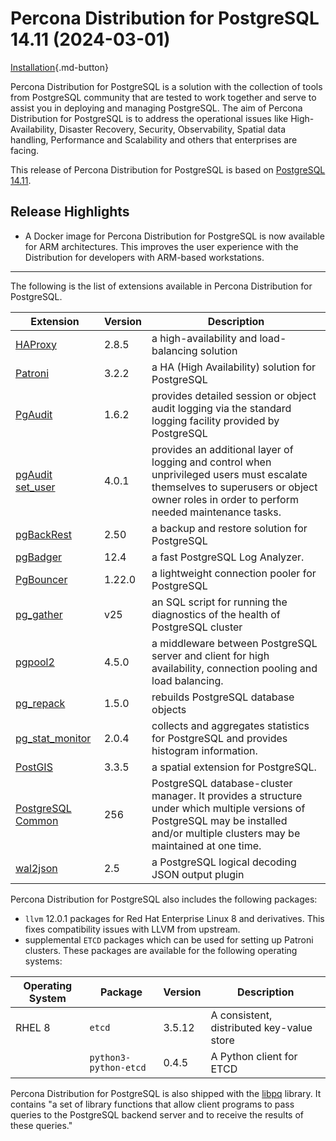 # Percona Distribution for PostgreSQL 14.11 (2024-03-01)

[Installation](installing.md){.md-button}

Percona Distribution for PostgreSQL is a solution with the collection of tools from PostgreSQL community that are tested to work together and serve to assist you in deploying and managing PostgreSQL. The aim of Percona Distribution for PostgreSQL is to address the operational issues like High-Availability, Disaster Recovery, Security, Observability, Spatial data handling, Performance and Scalability and others that enterprises are facing.


This release of Percona Distribution for PostgreSQL is based on [PostgreSQL 14.11](https://www.postgresql.org/docs/14/release-14-11.html). 

## Release Highlights

* A Docker image for Percona Distribution for PostgreSQL is now available for ARM architectures. This improves the user experience with the Distribution for developers with ARM-based workstations.


------------------------------------------------------------------------------

The following is the list of extensions available in Percona Distribution for PostgreSQL.

| Extension           | Version        | Description                  |
| ------------------- | -------------- | ---------------------------- |
|[HAProxy](http://www.haproxy.org/) | 2.8.5 | a high-availability and load-balancing solution |
| [Patroni](https://patroni.readthedocs.io/en/latest/) | 3.2.2 | a HA (High Availability) solution for PostgreSQL |
| [PgAudit](https://www.pgaudit.org/)             | 1.6.2   | provides detailed session or object audit logging via the standard logging facility provided by PostgreSQL                |
| [pgAudit set_user](https://github.com/pgaudit/set_user)| 4.0.1 | provides an additional layer of logging and control when unprivileged users must escalate themselves to superusers or object owner roles in order to perform needed maintenance tasks.|
| [pgBackRest](https://pgbackrest.org/)           | 2.50    | a backup and restore solution for PostgreSQL       |
|[pgBadger](https://github.com/darold/pgbadger)   | 12.4     | a fast PostgreSQL Log Analyzer.|
|[PgBouncer](https://www.pgbouncer.org/)          |1.22.0    | a lightweight connection pooler for PostgreSQL|
| [pg_gather](https://github.com/jobinau/pg_gather)| v25     | an SQL script for running the diagnostics of the health of PostgreSQL cluster |
| [pgpool2](https://git.postgresql.org/gitweb/?p=pgpool2.git;a=summary) | 4.5.0 | a middleware between PostgreSQL server and client for high availability, connection pooling and load balancing.|
| [pg_repack](https://github.com/reorg/pg_repack) | 1.5.0   | rebuilds PostgreSQL database objects           |
| [pg_stat_monitor](https://github.com/percona/pg_stat_monitor)|2.0.4 | collects and aggregates statistics for PostgreSQL and provides histogram information.|
| [PostGIS](https://github.com/postgis/postgis) | 3.3.5 | a spatial extension for PostgreSQL.|
| [PostgreSQL Common](https://salsa.debian.org/postgresql/postgresql-common)| 256 | PostgreSQL database-cluster manager. It provides a structure under which multiple versions of PostgreSQL may be installed and/or multiple clusters may be maintained at one time.|
|[wal2json](https://github.com/eulerto/wal2json)  |2.5       | a PostgreSQL logical decoding JSON output plugin|


Percona Distribution for PostgreSQL also includes the following packages:

* `llvm` 12.0.1 packages for Red Hat Enterprise Linux 8 and derivatives. This fixes compatibility issues with LLVM from upstream.
* supplemental `ETCD` packages which can be used for setting up Patroni clusters. These packages are available for the following operating systems:

|  Operating System   | Package              | Version | Description        |
| ------------------- | ---------------------| --------| ------------------ |
| RHEL 8            | `etcd`               | 3.5.12  | A consistent, distributed key-value store|
|                     | `python3-python-etcd`| 0.4.5   | A Python client for ETCD     |

                                                      
Percona Distribution for PostgreSQL is also shipped with the [libpq](https://www.postgresql.org/docs/14/libpq.html) library. It contains "a set of
library functions that allow client programs to pass queries to the PostgreSQL
backend server and to receive the results of these queries." 
